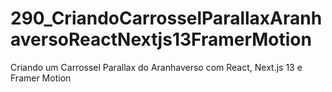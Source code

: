 # 290_CriandoCarrosselParallaxAranhaversoReactNextjs13FramerMotion
Criando um Carrossel Parallax do Aranhaverso com React, Next.js 13 e Framer Motion
